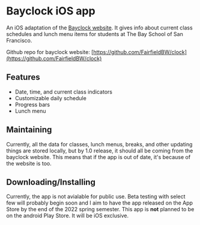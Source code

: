 # Bayclock iOS app

An iOS adaptation of the [Bayclock website](https://www.bayclock.org/). 
It gives info about current class schedules and lunch menu items for students at The Bay School of San Francisco.

Github repo for bayclock website: [https://github.com/FairfieldBW/clock](https://github.com/FairfieldBW/clock)

## Features
- Date, time, and current class indicators
- Customizable daily schedule
- Progress bars
- Lunch menu

## Maintaining

Currently, all the data for classes, lunch menus, breaks, and other updating things are stored locally, but by 1.0 release, it should all be coming from the bayclock website. This means that if the app is out of date, it's because of the website is too.

## Downloading/Installing

Currently, the app is not avialable for public use. Beta testing with select few will probably begin soon and I aim to have the app released on the App Store by the end of the 2022 spring semester. This app is **not** planned to be on the android Play Store. It will be iOS exclusive.





  


